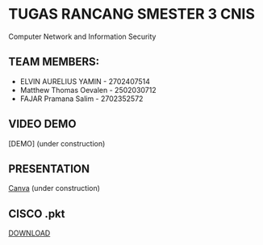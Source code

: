 # TUGAS RANCANG SMESTER 3 CNIS
Computer Network and Information Security

## TEAM MEMBERS:
- ELVIN AURELIUS YAMIN - 2702407514
- Matthew Thomas Oevalen - 2502030712
- FAJAR Pramana Salim - 2702352572

## VIDEO DEMO
[DEMO] (under construction)
## PRESENTATION
[Canva](https://www.canva.com/design/DAGZqCJiVZo/6Vt5N6UyipYxuWqbKa51Yg/edit?utm_content=DAGZqCJiVZo&utm_campaign=designshare&utm_medium=link2&utm_source=sharebutton) (under construction)
## CISCO .pkt
[DOWNLOAD](https://github.com/AureliusBinus/CNIS/raw/refs/heads/main/TR_3/tr.pkt)